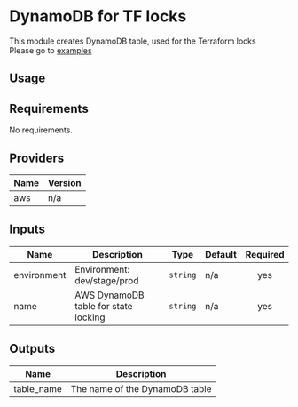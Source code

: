 
# DynamoDB for TF locks  
This module creates DynamoDB table, used for the Terraform locks  
Please go to [examples](examples)

## Usage

## Requirements

No requirements.

## Providers

| Name | Version |
|------|---------|
| aws | n/a |

## Inputs

| Name | Description | Type | Default | Required |
|------|-------------|------|---------|:--------:|
| environment | Environment: dev/stage/prod | `string` | n/a | yes |
| name | AWS DynamoDB table for state locking | `string` | n/a | yes |

## Outputs

| Name | Description |
|------|-------------|
| table\_name | The name of the DynamoDB table |
